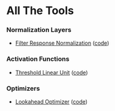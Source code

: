 # All The Tools

### Normalization Layers
* [Filter Response Normalization](https://arxiv.org/abs/1911.09737)
([code](./all_the_tools/torch/nn/__init__.py))

### Activation Functions
* [Threshold Linear Unit](https://arxiv.org/abs/1911.09737)
([code](./all_the_tools/torch/nn/__init__.py))

### Optimizers
* [Lookahead Optimizer](https://arxiv.org/abs/1907.08610)
([code](./all_the_tools/torch/optim/__init__.py))
